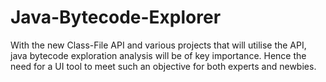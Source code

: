# Java-Bytecode-Explorer
With the new Class-File API and various projects that will utilise the API, java bytecode exploration analysis will be of key importance. Hence the need for a UI tool to meet such an objective for both experts and newbies.
